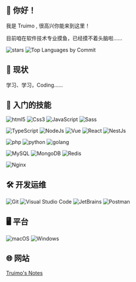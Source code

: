 ## 👋 你好！

我是 Truimo , 很高兴你能来到这里！

目前咱在软件技术专业摸鱼，已经摸不着头脑啦……

![stars](https://proxy.catci.cn/github-profile-summary-cards/cards/stats?username=truimo&theme=default) ![Top Languages by Commit](https://proxy.catci.cn/github-profile-summary-cards/cards/most-commit-language?username=truimo&theme=default)

## 👀 现状

学习、学习，Coding……

## 🎃 入门的技能

![html5](https://img.shields.io/badge/-Html-f16500?style=flat-square&logo=html5&logoColor=white) ![Css3](https://img.shields.io/badge/-Css3-298cad?style=flat-square&logo=css3&logoColor=white) ![JavaScript](https://img.shields.io/badge/-JavaScript-fcdc00?style=flat-square&logo=javascript&logoColor=white) ![Sass](https://img.shields.io/badge/-Sass-c69?style=flat-square&logo=sass&logoColor=white)

![TypeScript](https://img.shields.io/badge/-TypeScript-3178c6?style=flat-square&logo=typescript&logoColor=white) ![NodeJs](https://img.shields.io/badge/-NodeJs-339933?style=flat-square&logo=Node.js&logoColor=white) ![Vue](https://img.shields.io/badge/-Vue-5BA17F?style=flat-square&logo=vue.js&logoColor=white) ![React](https://img.shields.io/badge/-React-61dafb?style=flat-square&logo=react&logoColor=white) ![NestJs](https://img.shields.io/badge/-NestJs-e93333?style=flat-square&logo=nestjs&logoColor=white)

![php](https://img.shields.io/badge/-php-8892BF?style=flat-square&logo=php&logoColor=white) ![python](https://img.shields.io/badge/-python-2b5b84?style=flat-square&logo=python&logoColor=white) ![golang](https://img.shields.io/badge/-Golang-007d9c?style=flat-square&logo=go&logoColor=white)

![MySQL](https://img.shields.io/badge/-MySQL-4479A1?style=flat-square&logo=MySQL&logoColor=white) ![MongoDB](https://img.shields.io/badge/-MongoDB-47A248?style=flat-square&logo=MongoDB&logoColor=white) ![Redis](https://img.shields.io/badge/-Redis-DC382D?style=flat-square&logo=Redis&logoColor=white)

![Nginx](https://img.shields.io/badge/-Nginx-009639?style=flat-square&logo=NGINX&logoColor=white)

## 🛠 开发运维

![Git](https://img.shields.io/badge/-Git-F05032?style=flat-square&logo=Git&logoColor=white) ![Visual Studio Code](https://img.shields.io/badge/-Visual%20Studio%20Code-007ACC?style=flat-square&logo=VisualStudioCode&logoColor=white) ![JetBrains](https://img.shields.io/badge/-JetBrains-000000?style=flat-square&logo=JetBrains&logoColor=white) ![Postman](https://img.shields.io/badge/-Postman-FF6C37?style=flat-square&logo=Postman&logoColor=white)

## 🖥 平台

![macOS](https://img.shields.io/badge/-macOS-000000?style=flat-square&logo=macOS&logoColor=white) ![Windows](https://img.shields.io/badge/-Windows-0078D6?style=flat-square&logo=Windows&logoColor=white)

## 🌐 网站

[Truimo's Notes](https://blog.truimo.com/)

